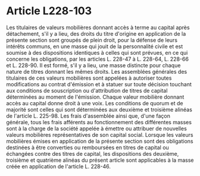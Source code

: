 # Article L228-103

Les titulaires de valeurs mobilières donnant accès à terme au capital après détachement, s'il y a lieu, des droits du titre d'origine en application de la présente section sont groupés de plein droit, pour la défense de leurs intérêts communs, en une masse qui jouit de la personnalité civile et est soumise à des dispositions identiques à celles qui sont prévues, en ce qui concerne les obligations, par les articles L. 228-47 à L. 228-64, L. 228-66 et L. 228-90. Il est formé, s'il y a lieu, une masse distincte pour chaque nature de titres donnant les mêmes droits.   Les assemblées générales des titulaires de ces valeurs mobilières sont appelées à autoriser toutes modifications au contrat d'émission et à statuer sur toute décision touchant aux conditions de souscription ou d'attribution de titres de capital déterminées au moment de l'émission.   Chaque valeur mobilière donnant accès au capital donne droit à une voix. Les conditions de quorum et de majorité sont celles qui sont déterminées aux deuxième et troisième alinéas de l'article L. 225-98.   Les frais d'assemblée ainsi que, d'une façon générale, tous les frais afférents au fonctionnement des différentes masses sont à la charge de la société appelée à émettre ou attribuer de nouvelles valeurs mobilières représentatives de son capital social.   Lorsque les valeurs mobilières émises en application de la présente section sont des obligations destinées à être converties ou remboursées en titres de capital ou échangées contre des titres de capital, les dispositions des deuxième, troisième et quatrième alinéas du présent article sont applicables à la masse créée en application de l'article L. 228-46.